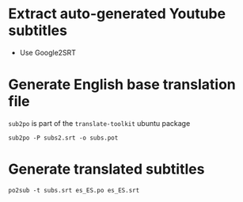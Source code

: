 # Extract auto-generated Youtube subtitles

* Use Google2SRT

# Generate English base translation file

`sub2po` is part of the `translate-toolkit` ubuntu package

```
sub2po -P subs2.srt -o subs.pot
```

# Generate translated subtitles

```
po2sub -t subs.srt es_ES.po es_ES.srt
```
